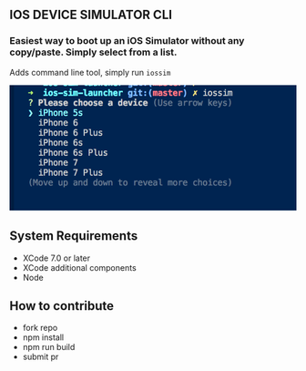 ## IOS DEVICE SIMULATOR CLI

### Easiest way to boot up an iOS Simulator without any copy/paste. Simply select from a list.

Adds command line tool, simply run `iossim`

![screenshot](./images/screenshot.png)

## System Requirements
- XCode 7.0 or later
- XCode additional components
- Node

## How to contribute
- fork repo
- npm install
- npm run build
- submit pr